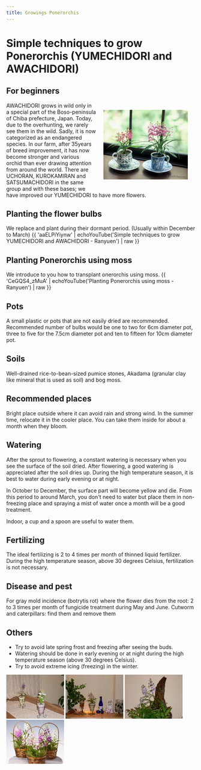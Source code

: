 ```yaml
---
title: Growings Ponerorchis
---
```

Simple techniques to grow Ponerorchis (YUMECHIDORI and AWACHIDORI)
==
For beginners
--
<img src="/assets/images/growings_b1.jpg" width="225" height="185" align="right" style="margin: 20px 20px;" alt="Ponerorchis suzukiana and its hybrids (YUMECHIDORI and AWACHIDORI) - Ranyuen" />
AWACHIDORI grows in wild only in a special part of the Boso-peninsula of Chiba prefecture, Japan. Today, due to the overhunting, we rarely see them in the wild. Sadly, it is now categorized as an endangered species. In our farm, after 35years of breed improvement, it has now become stronger and various orchid than ever drawing attention from around the world.  There are UCHORAN, KUROKAMIRAN and SATSUMACHIDORI in the same group and with these bases; we have improved our YUMECHIDORI to have more flowers.

Planting the flower bulbs
--
We replace and plant during their dormant period. (Usually within December to March)
{{ 'aaELPiYiynw' | echoYouTube('Simple techniques to grow YUMECHIDORI and AWACHIDORI - Ranyuen') | raw }}

Planting Ponerorchis using moss
--
We introduce to you how to transplant onerorchis using moss.
{{ 'CeGQS4_zMuA' | echoYouTube('Planting Ponerorchis using moss - Ranyuen') | raw }}

Pots
--
A small plastic or pots that are not easily dried are recommended. Recommended number of bulbs would be one to two for 6cm diameter pot, three to five for the 7.5cm diameter pot and ten to fifteen for 10cm diameter pot.

Soils
--
Well-drained rice-to-bean-sized pumice stones, Akadama (granular clay like mineral that is used as soil) and bog moss.

Recommended places
--
Bright place outside where it can avoid rain and strong wind. In the summer time, relocate it in the cooler place. You can take them inside for about a month when they bloom.

Watering
--
After the sprout to flowering, a constant watering is necessary when you see the surface of the soil dried. After flowering, a good watering is appreciated after the soil dries up. During the high temperature season, it is best to water during early evening or at night.

In October to December, the surface part will become yellow and die. From this period to around March, you don't need to water but place them in non-freezing place and spraying a mist of water once a month will be a good treatment.

Indoor, a cup and a spoon are useful to water them.

Fertilizing
--
The ideal fertilizing is 2 to 4 times per month of thinned liquid fertilizer. During the high temperature season, above 30 degrees Celsius, fertilization is not necessary.

Disease and pest
--
For gray mold incidence (botrytis rot) where the flower dies from the root: 2 to 3 times per month of fungicide treatment during May and June. Cutworm and caterpillars: find them and remove them

Others
--
- Try to avoid late spring frost and freezing after seeing the buds.
- Watering should be done in early evening or at night during the high temperature season (above 30 degrees Celsius).
- Try to avoid extreme icing (freezing) in the winter.

<img id="image2" src="/assets/images/growings_a2.jpg" width="154" alt="Ponerorchis suzukiana and its hybrids (YUMECHIDORI and AWACHIDORI) - Ranyuen" />
<img id="image3" src="/assets/images/growings_a3.jpg" width="154" alt="Ponerorchis suzukiana and its hybrids (YUMECHIDORI and AWACHIDORI) - Ranyuen" />
<img id="image4" src="/assets/images/growings_a4.jpg" width="154" alt="Ponerorchis suzukiana and its hybrids (YUMECHIDORI and AWACHIDORI) - Ranyuen" />
<img id="image5" src="/assets/images/growings_a5.jpg" width="154" alt="Ponerorchis suzukiana and its hybrids (YUMECHIDORI and AWACHIDORI) - Ranyuen" />

